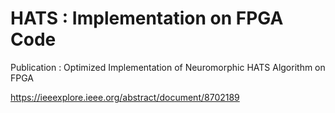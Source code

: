# HATS : Implementation on FPGA Code

Publication : Optimized Implementation of Neuromorphic HATS Algorithm on FPGA

https://ieeexplore.ieee.org/abstract/document/8702189
